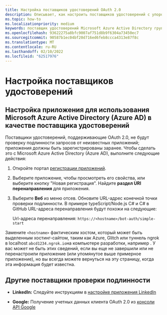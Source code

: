 ```yaml
---
title: Настройка поставщиков удостоверений OAuth 2.0
description: Описывает, как настроить поставщиков удостоверений с упором на Microsoft Azure Active Directory (Azure AD)
ms.topic: how-to
ms.localizationpriority: medium
keywords: поставщик удостоверений Microsoft Azure Active Directory групп (Azure AD)
ms.openlocfilehash: 93622275a8bfc9007af751d8b9f6304a73450ec7
ms.sourcegitcommit: 90587b1ec04bf20d716ed6feb8ccca4313e87f8c
ms.translationtype: MT
ms.contentlocale: ru-RU
ms.lasthandoff: 02/10/2022
ms.locfileid: "62517976"
---
```

# <a name="configure-identity-providers"></a>Настройка поставщиков удостоверений

## <a name="configuring-an-application-to-use-microsoft-azure-active-directory-azure-ad-as-an-identity-provider"></a>Настройка приложения для использования Microsoft Azure Active Directory (Azure AD) в качестве поставщика удостоверений

Поставщики удостоверений, поддерживающие OAuth 2.0, не будут проверку подлинности запросов от неизвестных приложений; приложения должны быть зарегистрированы заранее. Чтобы сделать это с Microsoft Azure Active Directory (Azure AD), выполните следующие действия:

1. Откройте портал [регистрации приложений](https://ms.portal.azure.com/#blade/Microsoft_AAD_RegisteredApps/ApplicationsListBlade).

2. Выберите приложение, чтобы просмотреть его свойства, или выберите кнопку "Новая регистрация". Найдите **раздел URI перенаправления** для приложения.

3. Выберите **Веб** из меню отсев. Обновите URL-адрес конечной точки проверки подлинности. В примере typeScript/Node.js C# и C# в GitHub URL-адреса перенаправления будут похожи на следующие:

    Url-адреса перенаправления: `https://<hostname>/bot-auth/simple-start`

Замените `<hostname>` фактическим хостом, который может быть выделенным хостинг-сайтом, таким как Azure, Glitch или туннель ngrok в localhost `abcd1234.ngrok.io`на компьютере разработки, например . У вас может не быть этих сведений, если вы еще не завершили или не перенастроили приложение (или упомянутое выше примерное приложение), но вы всегда можете вернуться на эту страницу, когда эта информация будет известна.

## <a name="other-authentication-providers"></a>Другие поставщики проверки подлинности

* **LinkedIn:** Следуйте инструкциям в [настройке приложения LinkedIn](/linkedin/talent/apply-with-linkedin)

* **Google:** Получение учетных данных клиента OAuth 2.0 из [консоли API Google](https://console.developers.google.com/)
